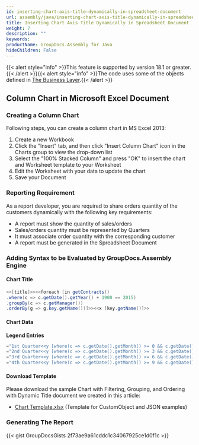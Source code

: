 ```yaml
---
id: inserting-chart-axis-title-dynamically-in-spreadsheet-document
url: assembly/java/inserting-chart-axis-title-dynamically-in-spreadsheet-document
title: Inserting Chart Axis Title Dynamically in Spreadsheet Document
weight: 7
description: ""
keywords: 
productName: GroupDocs.Assembly for Java
hideChildren: False
---
```

{{< alert style="info" >}}This feature is supported by version 18.1 or greater.{{< /alert >}}{{< alert style="info" >}}The code uses some of the objects defined in [The Business Layer](https://docs.groupdocs.com/assembly/java/the-business-layer/).{{< /alert >}}

## Column Chart in Microsoft Excel Document

### Creating a Column Chart

Following steps, you can create a column chart in MS Excel 2013:

1.  Create a new Workbook
2.  Click the "Insert" tab, and then click "Insert Column Chart" icon in the Charts group to view the drop-down list
3.  Select the "100% Stacked Column" and press "OK" to insert the chart and Worksheet template to your Worksheet
4.  Edit the Worksheet with your data to update the chart
5.  Save your Document

### Reporting Requirement

As a report developer, you are required to share orders quantity of the customers dynamically with the following key requirements:

*   A report must show the quantity of sales/orders
*   Sales/orders quantity must be represented by Quarters
*   It must associate order quantity with the corresponding customer
*   A report must be generated in the Spreadsheet Document

### Adding Syntax to be Evaluated by GroupDocs.Assembly Engine

#### Chart Title

```java
<<[title]>><<foreach [in getContracts()
.where(c => c.getDate().getYear() + 1900 == 2015)
.groupBy(c => c.getManager())
.orderBy(g => g.key.getName())]>><<x [key.getName()]>>
```

#### Chart Data

**Legend Entries**

```java
="1st Quarter<<y [where(c => c.getDate().getMonth() >= 0 && c.getDate().getMonth() <= 2).sum(c => c.getPrice())]>>"
="2nd Quarter<<y [where(c => c.getDate().getMonth() >= 3 && c.getDate().getMonth() <= 5).sum(c => c.getPrice())]>>"
="3rd Quarter<<y [where(c => c.getDate().getMonth() >= 6 && c.getDate().getMonth() <= 8).sum(c => c.getPrice())]>>"
="4th Quarter<<y [where(c => c.getDate().getMonth() >= 9 && c.getDate().getMonth() <= 11).sum(c => c.getPrice())]>>"
```

#### Download Template

Please download the sample Chart with Filtering, Grouping, and Ordering with Dynamic Title document we created in this article:

*   [Chart Template.xlsx](https://github.com/groupdocs-assembly/GroupDocs.Assembly-for-Java/blob/master/Examples/GroupDocs.Assembly.Examples.Java/Data/Storage/Spreadsheet%20Templates/Chart%20with%20Filtering%2C%20Grouping%2C%20and%20Ordering_Dynamic_Title.xlsx) (Template for CustomObject and JSON examples) 

### Generating The Report

{{< gist GroupDocsGists 2f73ae9a61cddc1c34067925ce1d0f1c >}}


